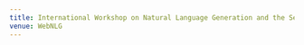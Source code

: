 ```yaml
---
title: International Workshop on Natural Language Generation and the Semantic Web
venue: WebNLG
---
```

